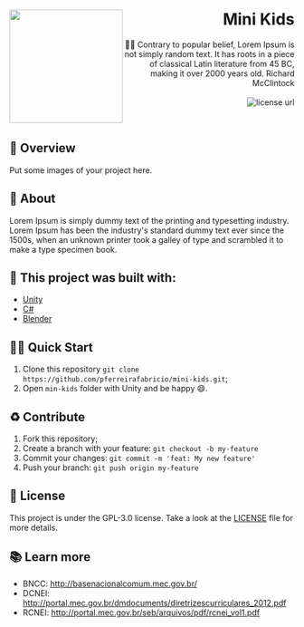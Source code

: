 <h1 align="right">
  <img src="https://ravennaareachamber.com/wp-content/uploads/2017/03/your-company-lsiting.png" width="200px" align="left" />
  Mini Kids
</h1>

<p align="right">
✍🏻 Contrary to popular belief, Lorem Ipsum is not simply random text. It has roots in a piece of classical Latin literature from 45 BC, making it over 2000 years old. Richard McClintock
  <br><br>
  <!-- License -->
  <a>
    <img alt="license url" src="https://img.shields.io/badge/License-GPL--3.0-green?style=for-the-badge&labelColor=1C1E26&color=61ffca">
  </a>
</p>
<br>

## :eyes: Overview
Put some images of your project here.

## :open_book: About 
Lorem Ipsum is simply dummy text of the printing and typesetting industry. Lorem Ipsum has been the industry's standard dummy text ever since the 1500s, when an unknown printer took a galley of type and scrambled it to make a type specimen book.

## :bricks: This project was built with: 
- [Unity](https://unity.com/)
- [C#](https://docs.microsoft.com/en-us/dotnet/csharp/)
- [Blender](https://www.blender.org/)

## 🏄‍♂️ Quick Start
 1. Clone this repository `git clone https://github.com/pferreirafabricio/mini-kids.git`;
 2. Open `min-kids` folder with Unity and be happy 😄.
 
## :recycle: Contribute
 1. Fork this repository;
 2. Create a branch with your feature: ```git checkout -b my-feature```
 3. Commit your changes: ```git commit -m 'feat: My new feature'```
 4. Push your branch: ```git push origin my-feature```

## :page_with_curl:	License
This project is under the GPL-3.0 license. Take a look at the [LICENSE](LICENSE) file for more details.

## 📚 Learn more

  * BNCC: http://basenacionalcomum.mec.gov.br/
  * DCNEI: http://portal.mec.gov.br/dmdocuments/diretrizescurriculares_2012.pdf
  * RCNEI: http://portal.mec.gov.br/seb/arquivos/pdf/rcnei_vol1.pdf
